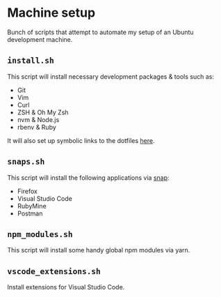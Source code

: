 # Machine setup
Bunch of scripts that attempt to automate my setup of an Ubuntu development machine.

## `install.sh`
This script will install necessary development packages & tools such as:
- Git
- Vim
- Curl
- ZSH & Oh My Zsh
- nvm & Node.js
- rbenv & Ruby

It will also set up symbolic links to the dotfiles [here](https://github.com/sajadtorkamani/dotfiles).

## `snaps.sh`
This script will install the following applications via [snap](https://github.com/sajadtorkamani/dotfiles): 
- Firefox
- Visual Studio Code
- RubyMine
- Postman

## `npm_modules.sh`
This script will install some handy global npm modules via yarn.

## `vscode_extensions.sh`
Install extensions for Visual Studio Code.
